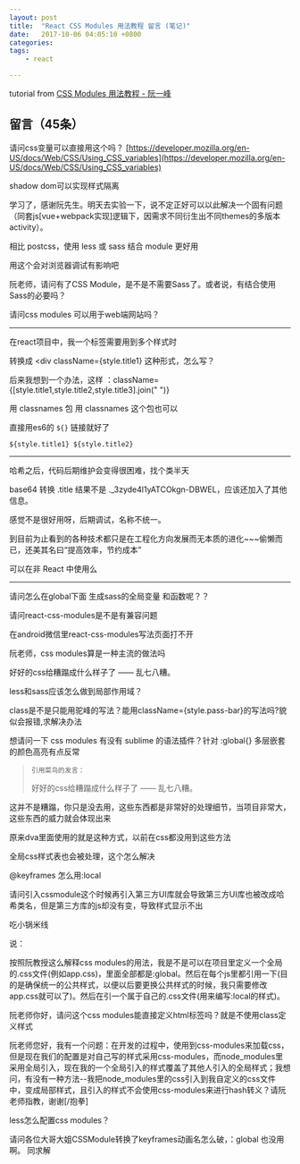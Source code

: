 ```yaml
---
layout: post
title:  "React CSS Modules 用法教程 留言 (笔记)"
date:   2017-10-06 04:05:10 +0800
categories: 
tags:  
    - react

---
```


tutorial from [CSS Modules 用法教程 - 阮一峰](http://www.ruanyifeng.com/blog/2016/06/css_modules.html)

## 留言（45条）
                

请问css变量可以直接用这个吗？
[https://developer.mozilla.org/en-US/docs/Web/CSS/Using_CSS_variables](https://developer.mozilla.org/en-US/docs/Web/CSS/Using_CSS_variables)

shadow dom可以实现样式隔离

学习了，感谢阮先生。明天去实验一下，说不定正好可以以此解决一个固有问题（同套js[vue+webpack实现]逻辑下，因需求不同衍生出不同themes的多版本activity）。

相比 postcss，使用 less 或 sass 结合 module 更好用
  
用这个会对浏览器调试有影响吧



阮老师，请问有了CSS Module，是不是不需要Sass了。或者说，有结合使用Sass的必要吗？


请问css modules 可以用于web端网站吗？
       

-------------------------------------------
在react项目中，我一个标签需要用到多个样式时 <div className="title1 title2 title3">  转换成 <div className={style.title1} 这种形式，怎么写？


后来我想到一个办法，这样 ：className={[style.title1,style.title2,style.title3].join(" ")}

用 classnames 包 
用 classnames 这个包也可以

直接用es6的 `${}` 链接就好了

`${style.title1} ${style.title2}`

-------------------------------------------

哈希之后，代码后期维护会变得很困难，找个类半天

  
base64 转换 .title 结果不是 ._3zyde4l1yATCOkgn-DBWEL，应该还加入了其他信息。
   

感觉不是很好用呀，后期调试，名称不统一。
  
到目前为止看到的各种技术都只是在工程化方向发展而无本质的进化~~~偷懒而已，还美其名曰“提高效率，节约成本”
    

可以在非 React 中使用么

-------------------------------------------   
                

请问怎么在global下面 生成sass的全局变量 和函数呢？？


请问react-css-modules是不是有兼容问题

在android微信里react-css-modules写法页面打不开

                

阮老师，css modules算是一种主流的做法吗


好好的css给糟蹋成什么样子了 —— 乱七八糟。


less和sass应该怎么做到局部作用域？


class是不是只能用驼峰的写法？能用className={style.pass-bar}的写法吗?貌似会报错,求解决办法

                

想请问一下 css modules 有没有 sublime 的语法插件？针对 :global{} 多层嵌套的颜色高亮有点反常

>     引用菜鸟的发言：
> 
> 
> 好好的css给糟蹋成什么样子了 —— 乱七八糟。

这并不是糟蹋，你只是没去用，这些东西都是非常好的处理细节，当项目非常大，这些东西的威力就会体现出来
           

原来dva里面使用的就是这种方式，以前在css都没用到这些方法
       

全局css样式表也会被处理，这个怎么解决
 
 

@keyframes 怎么用:local   
                

请问引入cssmodule这个时候再引入第三方UI库就会导致第三方UI库也被改成哈希类名，但是第三方库的js却没有变，导致样式显示不出
 
  

吃小锅米线

 说：
                

按照阮教授这么解释css modules的用法，我是不是可以在项目里定义一个全局的.css文件(例如app.css)，里面全部都是:global。然后在每个js里都引用一下(目的是确保统一的公共样式，以便以后要更换公共样式的时候，我只需要修改app.css就可以了)。然后在引一个属于自己的.css文件(用来编写:local的样式)。


阮老师你好，请问这个css modules能直接定义html标签吗？就是不使用class定义样式
 

阮老师您好，我有一个问题：在开发的过程中，使用到css-modules来加载css，但是现在我们的配置是对自己写的样式采用css-modules，而node_modules里采用全局引入，现在我的一个全局引入的样式覆盖了其他人引入的全局样式；我想问，有没有一种方法--我把node_modules里的css引入到我自定义的css文件中，变成局部样式，且引入的样式不会使用css-modules来进行hash转义？请阮老师指教，谢谢[/抱拳] 

less怎么配置css modules？

请问各位大哥大姐CSSModule转换了keyframes动画名怎么破，：global 也没用啊。
同求解



